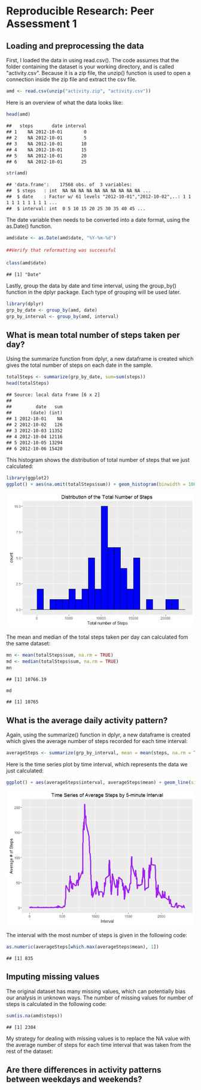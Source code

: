 # Reproducible Research: Peer Assessment 1


## Loading and preprocessing the data

First, I loaded the data in using read.csv().  The code assumes that the folder containing the dataset is your working directory, and is called "activity.csv".  Because it is a zip file, the unzip() function is used to open a connection inside the zip file and extract the csv file.  


```r
amd <- read.csv(unzip("activity.zip", "activity.csv"))
```
Here is an overview of what the data looks like:


```r
head(amd)
```

```
##   steps       date interval
## 1    NA 2012-10-01        0
## 2    NA 2012-10-01        5
## 3    NA 2012-10-01       10
## 4    NA 2012-10-01       15
## 5    NA 2012-10-01       20
## 6    NA 2012-10-01       25
```

```r
str(amd)
```

```
## 'data.frame':	17568 obs. of  3 variables:
##  $ steps   : int  NA NA NA NA NA NA NA NA NA NA ...
##  $ date    : Factor w/ 61 levels "2012-10-01","2012-10-02",..: 1 1 1 1 1 1 1 1 1 1 ...
##  $ interval: int  0 5 10 15 20 25 30 35 40 45 ...
```

The date variable then needs to be converted into a date format, using the as.Date() function.    

```r
amd$date <- as.Date(amd$date, "%Y-%m-%d")

##Verify that reformatting was successful

class(amd$date)
```

```
## [1] "Date"
```

Lastly, group the data by date and time interval, using the group_by() function in the dplyr package. Each type of grouping will be used later.  


```r
library(dplyr)
grp_by_date <- group_by(amd, date)
grp_by_interval <- group_by(amd, interval)
```

## What is mean total number of steps taken per day?

Using the summarize function from dplyr, a new dataframe is created which gives the total number of steps on each date in the sample.   


```r
totalSteps <- summarize(grp_by_date, sum=sum(steps))
head(totalSteps)
```

```
## Source: local data frame [6 x 2]
## 
##         date   sum
##       (date) (int)
## 1 2012-10-01    NA
## 2 2012-10-02   126
## 3 2012-10-03 11352
## 4 2012-10-04 12116
## 5 2012-10-05 13294
## 6 2012-10-06 15420
```

This histogram shows the distribution of total number of steps that we just calculated:


```r
library(ggplot2)
ggplot() + aes(na.omit(totalSteps$sum)) + geom_histogram(binwidth = 1000, color = "black", fill = "blue") + labs(title = "Distribution of the Total Number of Steps ", x = "Total number of Steps")
```

![](PA1_template_files/figure-html/unnamed-chunk-6-1.png) 

The mean and median of the total steps taken per day can calculated fom the same dataset:


```r
mn <- mean(totalSteps$sum, na.rm = TRUE)
md <- median(totalSteps$sum, na.rm = TRUE)
mn
```

```
## [1] 10766.19
```

```r
md
```

```
## [1] 10765
```


## What is the average daily activity pattern?

Again, using the summarize() function in dplyr, a new dataframe is created which gives the average number of steps recorded for each time interval:


```r
averageSteps <- summarize(grp_by_interval, mean = mean(steps, na.rm = TRUE))
```

Here is the time series plot by time interval, which represents the data we just calculated:


```r
ggplot() + aes(averageSteps$interval, averageSteps$mean) + geom_line(size = 1.5, color = "purple") + labs(title = "Time Series of Average Steps by 5-minute Interval", x = "Interval", y = "Average # of Steps")
```

![](PA1_template_files/figure-html/unnamed-chunk-9-1.png) 

The interval with the most number of steps is given in the following code:


```r
as.numeric(averageSteps[which.max(averageSteps$mean), 1])
```

```
## [1] 835
```


## Imputing missing values

The original dataset has many missing values, which can potentially bias our analysis in unknown ways.  The number of missing values for number of steps is calculated in the following code:


```r
sum(is.na(amd$steps))
```

```
## [1] 2304
```

My strategy for dealing with missing values is to replace the NA value with the average number of steps for each time interval that was taken from the rest of the dataset:




## Are there differences in activity patterns between weekdays and weekends?
